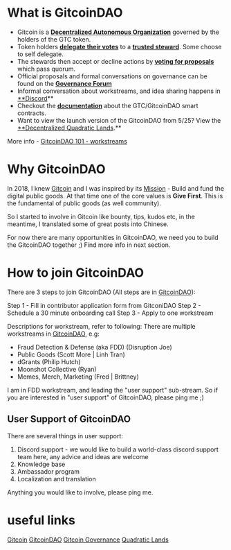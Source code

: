 # What is GitcoinDAO
-   Gitcoin is a [**Decentralized Autonomous Organization**](https://gitcoin.co/quadraticlands/about) governed by the holders of the GTC token.
-   Token holders [**delegate their votes**](https://gitcoin.co/quadraticlands/about) to a [**trusted steward**](https://gov.gitcoin.co/t/introducing-stewards-governance/41/7). Some choose to self delegate.
-   The stewards then accept or decline actions by **[voting for proposals](https://snapshot.org/#/gitcoindao.eth)** which pass quorum.
-   Official proposals and formal conversations on governance can be found on the [**Governance Forum**](https://gov.gitcoin.co/)
-   Informal conversation about workstreams, and idea sharing happens in [**Discord](http://discord.gg/gitcoin)**
-   Checkout the [**documentation**](https://github.com/gitcoinco/governance-docs) about the GTC/GitcoinDAO smart contracts.
-   Want to view the launch version of the GitcoinDAO from 5/25? View the [**Decentralized Quadratic Lands](http://857tp1qb31bkh1ncp6f3vsbb0s.ingress.provider-0.prod.ams1.akash.pub/).**

More info - 
[GitcoinDAO 101 - workstreams](https://www.youtube.com/watch?v=I7zHXmtvc4k)

# Why GitcoinDAO
In 2018, I knew [Gitcoin](https://gitcoin.co/) and I was inspired by its [Mission](https://gitcoin.co/mission) - Build and fund the digital public goods. At that time one of the core values is **Give First**. This is the fundamental of public goods (as well community).

So I started to involve in Gitcoin like bounty, tips, kudos etc, in the meantime, I translated some of great posts into Chinese. 

For now there are many opportunities in GitcoinDAO, we need you to build the GitcoinDAO together ;) Find more info in next section.

# How to join GitcoinDAO
There are 3 steps to join GitcoinDAO (All steps are in [GitcoinDAO](http://gitcoindao.com/)):

Step 1 - Fill in contributor application form from GitconiDAO
Step 2 - Schedule a 30 minute onboarding call
Step 3 - Apply to one workstream

Descriptions for workstream, refer to following:
There are multiple workstreams in [GitcoinDAO](http://gitcoindao.com/), e.g:

- Fraud Detection & Defense (aka FDD) (Disruption Joe)
- Public Goods (Scott More | Linh Tran)
- dGrants (Philip Hutch)
- Moonshot Collective (Ryan)
- Memes, Merch, Marketing (Fred | Brittney)

I am in FDD workstream, and leading the "user support" sub-stream. So if you are interested in "user support" of GitcoinDAO, please ping me ;)

## User Support of GitcoinDAO
There are several things in user support:

1. Discord support - we would like to build a world-class discord support team here, any advice and ideas are welcome
2. Knowledge base 
3. Ambassador program
4. Localization and translation

Anything you would like to involve, please ping me.

# useful links

[Gitcoin](https://gitcoin.co/)
[GitcoinDAO](http://gitcoindao.com/)
[Gitcoin Governance](https://gov.gitcoin.co/)
[Quadratic Lands](https://quadraticlands.com/)
